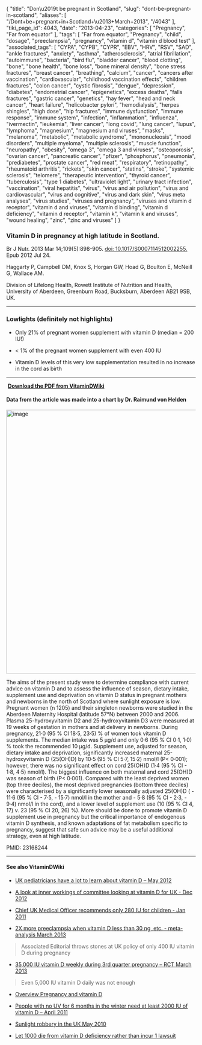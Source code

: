 {
    "title": "Don\u2019t be pregnant in Scotland",
    "slug": "dont-be-pregnant-in-scotland",
    "aliases": [
        "/Dont+be+pregnant+in+Scotland+\u2013+March+2013",
        "/4043"
    ],
    "tiki_page_id": 4043,
    "date": "2013-04-23",
    "categories": [
        "Pregnancy",
        "Far from equator"
    ],
    "tags": [
        "Far from equator",
        "Pregnancy",
        "child",
        "dosage",
        "preeclampsia",
        "pregnancy",
        "vitamin d",
        "vitamin d blood test"
    ],
    "associated_tags": [
        "CYPA",
        "CYPB",
        "CYPR",
        "EBV",
        "HRV",
        "RSV",
        "SAD",
        "ankle fractures",
        "anxiety",
        "asthma",
        "atherosclerosis",
        "atrial fibrillation",
        "autoimmune",
        "bacteria",
        "bird flu",
        "bladder cancer",
        "blood clotting",
        "bone",
        "bone health",
        "bone loss",
        "bone mineral density",
        "bone stress fractures",
        "breast cancer",
        "breathing",
        "calcium",
        "cancer",
        "cancers after vaccination",
        "cardiovascular",
        "childhood vaccination effects",
        "children fractures",
        "colon cancer",
        "cystic fibrosis",
        "dengue",
        "depression",
        "diabetes",
        "endometrial cancer",
        "epigenetics",
        "excess deaths",
        "falls fractures",
        "gastric cancer",
        "genetics",
        "hay fever",
        "head and neck cancer",
        "heart failure",
        "helicobacter pylori",
        "hemodialysis",
        "herpes shingles",
        "high dose",
        "hip fractures",
        "immune dysfunction",
        "immune response",
        "immune system",
        "infection",
        "inflammation",
        "influenza",
        "ivermectin",
        "leukemia",
        "liver cancer",
        "long covid",
        "lung cancer",
        "lupus",
        "lymphoma",
        "magnesium",
        "magnesium and viruses",
        "masks",
        "melanoma",
        "metabolic",
        "metabolic syndrome",
        "mononucleosis",
        "mood disorders",
        "multiple myeloma",
        "multiple sclerosis",
        "muscle function",
        "neuropathy",
        "obesity",
        "omega 3",
        "omega 3 and viruses",
        "osteoporosis",
        "ovarian cancer",
        "pancreatic cancer",
        "pfizer",
        "phosphorus",
        "pneumonia",
        "prediabetes",
        "prostate cancer",
        "red meat",
        "respiratory",
        "retinopathy",
        "rheumatoid arthritis",
        "rickets",
        "skin cancer",
        "statins",
        "stroke",
        "systemic sclerosis",
        "telomere",
        "therapeutic intervention",
        "thyroid cancer",
        "tuberculosis",
        "type 1 diabetes",
        "ultraviolet light",
        "urinary tract infection",
        "vaccination",
        "viral hepatitis",
        "virus",
        "virus and air pollution",
        "virus and cardiovascular",
        "virus and cognitive",
        "virus and dark skin",
        "virus meta analyses",
        "virus studies",
        "viruses and pregnancy",
        "viruses and vitamin d receptor",
        "vitamin d and viruses",
        "vitamin d binding",
        "vitamin d deficiency",
        "vitamin d receptor",
        "vitamin k",
        "vitamin k and viruses",
        "wound healing",
        "zinc",
        "zinc and viruses"
    ]
}


### Vitamin D in pregnancy at high latitude in Scotland.

Br J Nutr. 2013 Mar 14;109(5):898-905. [doi: 10.1017/S0007114512002255.](https://doi.org/10.1017/S0007114512002255.) Epub 2012 Jul 24.

Haggarty P, Campbell DM, Knox S, Horgan GW, Hoad G, Boulton E, McNeill G, Wallace AM.

Division of Lifelong Health, Rowett Institute of Nutrition and Health, University of Aberdeen, Greenburn Road, Bucksburn, Aberdeen AB21 9SB, UK.

---

### Lowlights (definitely not highlights)

* Only 21% of pregnant women supplement with vitamin D (median = 200 IU!)

* < 1% of the pregnant women supplement with even 400 IU

* Vitamin D levels of this very low supplementation resulted in no increase in the cord as birth

---

 **<i class="fas fa-file-pdf" style="margin-right: 0.3em;"></i><a href="https://d378j1rmrlek7x.cloudfront.net/attachments/pdf/711-scotland-25ohd-pregnancy-haggarty.pdf">Download the PDF from VitaminDWiki</a>** 

#### Data from the article was made into a chart by Dr. Raimund von Helden

<img src="https://d378j1rmrlek7x.cloudfront.net/attachments/jpeg/scotland.jpg" alt="image" width="700">

The aims of the present study were to determine compliance with current advice on vitamin D and to assess the influence of season, dietary intake, supplement use and deprivation on vitamin D status in pregnant mothers and newborns in the north of Scotland where sunlight exposure is low. Pregnant women (n 1205) and their singleton newborns were studied in the Aberdeen Maternity Hospital (latitude 57°N) between 2000 and 2006. Plasma 25-hydroxyvitamin D2 and 25-hydroxyvitamin D3 were measured at 19 weeks of gestation in mothers and at delivery in newborns. During pregnancy, 21·0 (95 % CI 18·5, 23·5) % of women took vitamin D supplements. The median intake was 5 μg/d and only 0·6 (95 % CI 0·1, 1·0) % took the recommended 10 μg/d. Supplement use, adjusted for season, dietary intake and deprivation, significantly increased maternal 25-hydroxyvitamin D (25(OH)D) by 10·5 (95 % CI 5·7, 15·2) nmol/l (P< 0·001); however, there was no significant effect on cord 25(OH)D (1·4 (95 % CI - 1·8, 4·5) nmol/l). The biggest influence on both maternal and cord 25(OH)D was season of birth (P< 0·001). Compared with the least deprived women (top three deciles), the most deprived pregnancies (bottom three deciles) were characterised by a significantly lower seasonally adjusted 25(OH)D ( - 11·6 (95 % CI - 7·5, - 15·7) nmol/l in the mother and - 5·8 (95 % CI - 2·3, - 9·4) nmol/l in the cord), and a lower level of supplement use (10 (95 % CI 4, 17) v. 23 (95 % CI 20, 26) %). More should be done to promote vitamin D supplement use in pregnancy but the critical importance of endogenous vitamin D synthesis, and known adaptations of fat metabolism specific to pregnancy, suggest that safe sun advice may be a useful additional strategy, even at high latitude.

PMID:     23168244

---

#### See also VitaminDWiki

* [UK pediatricians have a lot to learn about vitamin D – May 2012](/tags/uk-pediatricians-have-a-lot-to-learn-about-vitamin-d-may-2012.html)

* [A look at inner workings of committee looking at vitamin D for UK - Dec 2012](/posts/a-look-at-inner-workings-of-committee-looking-at-vitamin-d-for-uk)

* [Chief UK Medical Officer recommends only 280 IU for children - Jan 2011](/tags/chief-uk-medical-officer-recommends-only-280-iu-for-children-jan-2011.html)

* [2X more preeclampsia when vitamin D less than 30 ng, etc. - meta-analysis March 2013](/posts/2x-more-preeclampsia-when-vitamin-d-less-than-30-ng-etc-meta-analysis)

> Associated Editorial throws stones at UK policy of only 400 IU vitamin D during pregnancy

* [35,000 IU vitamin D weekly during 3rd quarter pregnancy – RCT March 2013](/posts/35000-iu-vitamin-d-weekly-during-3rd-quarter-pregnancy-rct)

> Even 5,000 IU vitamin D daily was not enough

* [Overview Pregnancy and vitamin D](/tags/overview-pregnancy-and-vitamin-d.html)

* [People with no UV for 6 months in the winter need at least 2000 IU of vitamin D – April 2011](/tags/people-with-no-uv-for-6-months-in-the-winter-need-at-least-2000-iu-of-vitamin-d-april-2011.html)

* [Sunlight robbery in the UK May 2010](/tags/sunlight-robbery-in-the-uk-may-2010.html)

* [Let 1000 die from vitamin D deficiency rather than incur 1 lawsuit](/posts/let-1000-die-from-vitamin-d-deficiency-rather-than-incur-1-lawsuit)